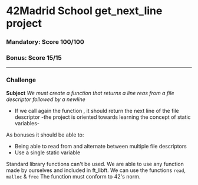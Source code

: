 # 42Madrid School get_next_line project
### Mandatory: Score 100/100
### Bonus: Score 15/15
***
### Challenge
**Subject** *We must create a function that returns a line reas from a file descriptor followed by a newline*
  
- If we call again the function , it should return the next line of the file descriptor -the project is oriented towards learning the concept of static variables-

As bonuses it should be able to:  
  
* Being able to read from and alternate between multiple file descriptors
* Use a single static variable
  
Standard library functions can't be used. We are able to use any function made by ourselves and included in ft_libft. We can use the functions `read`, `malloc` & `free`
The function must conform to 42's norm.
